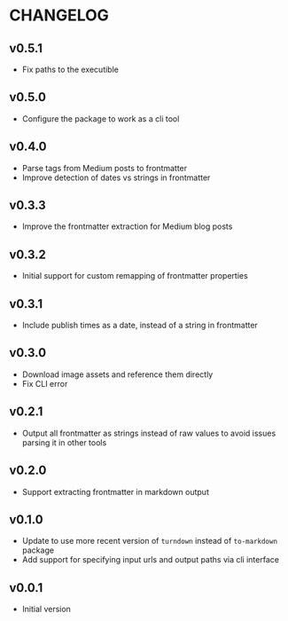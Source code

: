 # CHANGELOG

## v0.5.1
- Fix paths to the executible

## v0.5.0
- Configure the package to work as a cli tool 

## v0.4.0
- Parse tags from Medium posts to frontmatter
- Improve detection of dates vs strings in frontmatter

## v0.3.3
- Improve the frontmatter extraction for Medium blog posts

## v0.3.2
- Initial support for custom remapping of frontmatter properties

## v0.3.1
- Include publish times as a date, instead of a string in frontmatter

## v0.3.0
- Download image assets and reference them directly
- Fix CLI error

## v0.2.1
- Output all frontmatter as strings instead of raw values to avoid issues parsing it in other tools

## v0.2.0
- Support extracting frontmatter in markdown output

## v0.1.0
- Update to use more recent version of `turndown` instead of `to-markdown` package
- Add support for specifying input urls and output paths via cli interface

## v0.0.1
- Initial version